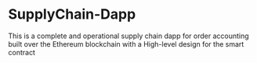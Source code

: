 # SupplyChain-Dapp
This is a complete and operational supply chain dapp for order accounting built over the Ethereum blockchain with a High-level design for the smart contract
